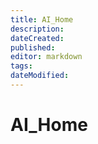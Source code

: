 ```yaml
---
title: AI_Home
description: 
dateCreated: 
published: 
editor: markdown
tags: 
dateModified: 
---
```

# AI_Home
